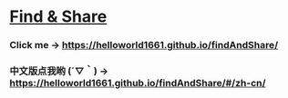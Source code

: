 # [Find & Share](https://helloworld1661.github.io/findAndShare/)

### Click me -> <https://helloworld1661.github.io/findAndShare/>

### 中文版点我哟 (´▽｀) -> <https://helloworld1661.github.io/findAndShare/#/zh-cn/>